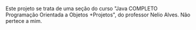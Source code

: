 Este projeto se trata de uma seção do curso "Java COMPLETO Programação Orientada a Objetos +Projetos", do professor Nelio Alves. Não pertece a mim. 

